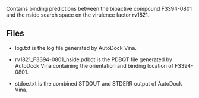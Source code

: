 Contains binding predictions between the bioactive compound F3394-0801 and the nside search space on the virulence factor rv1821.

## Files

- log.txt is the log file generated by AutoDock Vina.

- rv1821_F3394-0801_nside.pdbqt is the PDBQT file generated by AutoDock Vina containing the orientation and binding location of F3394-0801.

- stdoe.txt is the combined STDOUT and STDERR output of AutoDock Vina.

